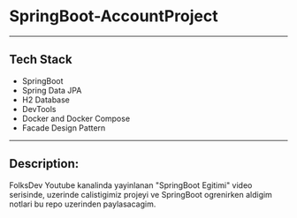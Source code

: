 # SpringBoot-AccountProject
 
-------------------------------------
## Tech Stack
* SpringBoot
* Spring Data JPA
* H2 Database
* DevTools
* Docker and Docker Compose
* Facade Design Pattern
-------------------------------------

## Description:

FolksDev Youtube kanalinda yayinlanan "SpringBoot Egitimi" video serisinde,
uzerinde calistigimiz projeyi ve SpringBoot ogrenirken aldigim notlari bu repo uzerinden paylasacagim.



